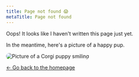 ```yaml
---
title: Page not found 😱
metaTitle: Page not found
---
```


Oops! It looks like I haven't written this page just yet.

In the meantime, here's a picture of a happy pup.

<img src="https://files.fedknu.com/corgi.webp" alt="Picture of a Corgi puppy smiling" style="max-width:350px;border-radius: 8px;" />

[← Go back to the homepage](/)

